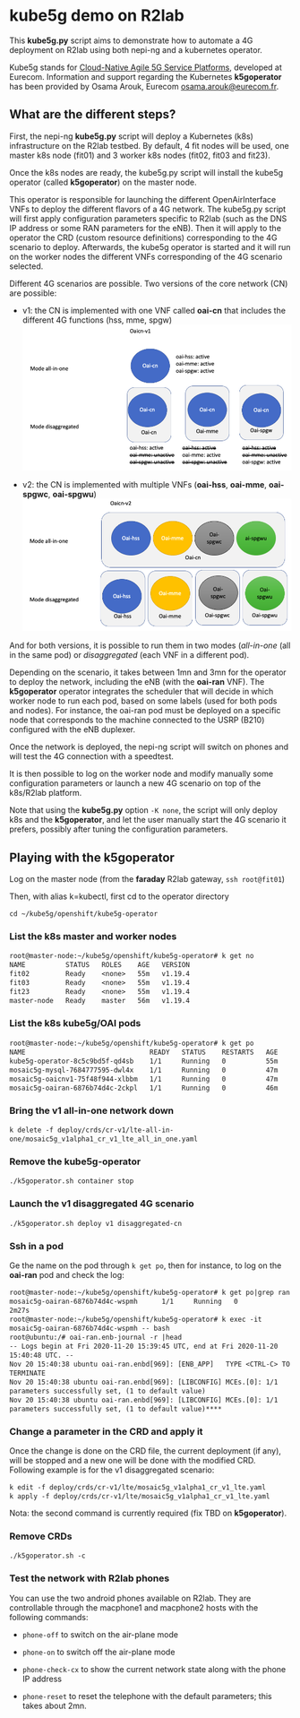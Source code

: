 # kube5g demo on R2lab


This **kube5g.py** script aims to demonstrate how to automate a 4G deployment on R2lab using both nepi-ng and a kubernetes operator.

Kube5g stands for [Cloud-Native Agile 5G Service Platforms](https://mosaic5g.io/kube5g/), developed at Eurecom. Information and support regarding the Kubernetes **k5goperator** has been provided by Osama Arouk, Eurecom <osama.arouk@eurecom.fr>.


## What are the different steps?

First, the nepi-ng **kube5g.py** script will deploy a Kubernetes (k8s) infrastructure on the R2lab testbed.
By default, 4 fit nodes will be used, one master k8s node (fit01) and 3 worker k8s nodes (fit02, fit03 and fit23).

Once the k8s nodes are ready, the kube5g.py script will install the kube5g operator (called **k5goperator**) on the master node. 

This operator is responsible for launching the different OpenAirInterface VNFs to deploy the different flavors of a 4G network. The kube5g.py script will first apply configuration parameters specific to R2lab (such as the DNS IP address or some RAN parameters for the eNB). Then it will apply to the operator the CRD (custom resource definitions) corresponding to the 4G scenario to deploy. Afterwards, the kube5g operator is started and it will run on the worker nodes the different VNFs corresponding of the 4G scenario selected.

Different 4G scenarios are possible. Two versions of the core network (CN) are possible:

- v1: the CN is implemented with one VNF called **oai-cn** that includes the different 4G functions (hss, mme, spgw)
 ![](./oai-cn-v1.png)

- v2: the CN is implemented with multiple VNFs (**oai-hss**, **oai-mme**, **oai-spgwc**, **oai-spgwu**)
 ![](./oai-cn-v2.png)

And for both versions, it is possible to run them in two modes (*all-in-one* (all in the same pod) or *disaggregated* (each VNF in a different pod).



Depending on the scenario, it takes between 1mn and 3mn for the operator to deploy the network, including the eNB (with the **oai-ran** VNF). The **k5goperator** operator integrates the scheduler that will decide in which worker node to run each pod, based on some labels (used for both pods and nodes). For instance, the oai-ran pod must be deployed on a specific node that corresponds to the machine connected to the USRP (B210) configured with the eNB duplexer.

Once the network is deployed, the nepi-ng script will switch on phones and will test the 4G connection with a speedtest.

It is then possible to log on the worker node and modify manually some configuration parameters or launch a new 4G scenario on top of the k8s/R2lab platform.

Note that using the **kube5g.py** option `-K none`, the script will only deploy k8s and the **k5goperator**, and let the user manually start the 4G scenario it prefers, possibly after tuning the configuration parameters.

## Playing with the k5goperator

Log on the master node (from the **faraday** R2lab gateway, `ssh root@fit01`)

Then, with alias k=kubectl, first cd to the operator directory

```
cd ~/kube5g/openshift/kube5g-operator
```
### List the k8s master and worker nodes
```
root@master-node:~/kube5g/openshift/kube5g-operator# k get no
NAME          STATUS   ROLES    AGE   VERSION
fit02         Ready    <none>   55m   v1.19.4
fit03         Ready    <none>   55m   v1.19.4
fit23         Ready    <none>   55m   v1.19.4
master-node   Ready    master   56m   v1.19.4
```
### List the k8s kube5g/OAI pods
```
root@master-node:~/kube5g/openshift/kube5g-operator# k get po
NAME                               READY   STATUS    RESTARTS   AGE
kube5g-operator-8c5c9bd5f-qd4sb    1/1     Running   0          55m
mosaic5g-mysql-7684777595-dwl4x    1/1     Running   0          47m
mosaic5g-oaicnv1-75f48f944-xlbbm   1/1     Running   0          47m
mosaic5g-oairan-6876b74d4c-2ckpl   1/1     Running   0          46m
```
### Bring the v1 all-in-one network down

```
k delete -f deploy/crds/cr-v1/lte-all-in-one/mosaic5g_v1alpha1_cr_v1_lte_all_in_one.yaml
```
### Remove the kube5g-operator
```
./k5goperator.sh container stop
```

### Launch the v1 disaggregated 4G scenario
```
./k5goperator.sh deploy v1 disaggregated-cn
```

### Ssh in a pod

Ge the name on the pod through `k get po`, then for instance, to log on the **oai-ran** pod and check the log:

```
root@master-node:~/kube5g/openshift/kube5g-operator# k get po|grep ran
mosaic5g-oairan-6876b74d4c-wspmh      1/1     Running   0          2m27s
root@master-node:~/kube5g/openshift/kube5g-operator# k exec -it mosaic5g-oairan-6876b74d4c-wspmh -- bash
root@ubuntu:/# oai-ran.enb-journal -r |head
-- Logs begin at Fri 2020-11-20 15:39:45 UTC, end at Fri 2020-11-20 15:40:48 UTC. --
Nov 20 15:40:38 ubuntu oai-ran.enbd[969]: [ENB_APP]   TYPE <CTRL-C> TO TERMINATE
Nov 20 15:40:38 ubuntu oai-ran.enbd[969]: [LIBCONFIG] MCEs.[0]: 1/1 parameters successfully set, (1 to default value)
Nov 20 15:40:38 ubuntu oai-ran.enbd[969]: [LIBCONFIG] MCEs.[0]: 1/1 parameters successfully set, (1 to default value)****
```

### Change a parameter in the CRD and apply it
Once the change is done on the CRD file, the current deployment (if any), will be stopped and a new one will be done with the modified CRD. Following example is for the v1 disaggregated scenario:

```
k edit -f deploy/crds/cr-v1/lte/mosaic5g_v1alpha1_cr_v1_lte.yaml
k apply -f deploy/crds/cr-v1/lte/mosaic5g_v1alpha1_cr_v1_lte.yaml
```
Nota: the second command is currently required (fix TBD on **k5goperator**).

### Remove CRDs
```
./k5goperator.sh -c
```

### Test the network with R2lab phones
You can use the two android phones available on R2lab. They are controllable through the macphone1 and macphone2 hosts with the following commands:

- `phone-off` to switch on the air-plane mode

- `phone-on` to switch off the air-plane mode

- `phone-check-cx` to show the current network state along with the phone IP address

- `phone-reset` to reset the telephone with the default parameters; this takes about 2mn.

